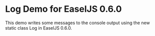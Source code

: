  Log Demo for EaselJS 0.6.0
=========================================================

This demo writes some messages to the console output using
the new static class Log in EaselJS 0.6.0.






